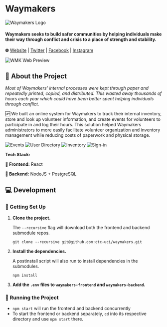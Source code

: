 
# Waymakers
![Waymakers Logo](https://user-images.githubusercontent.com/45449494/130122579-62bf330a-8133-40df-bb67-fe27115de1c9.jpg)
#### Waymakers seeks to build safer communities by helping individuals make their way through conflict and crisis to a place of strength and stability.

**🌐** [Website](https://waymakersoc.org) | [Twitter](https://twitter.com/WaymakersOC) | [Facebook](https://www.facebook.com/WaymakersOC/) | [Instagram](https://www.instagram.com/WaymakersOC)


![WMK Web Preview](https://user-images.githubusercontent.com/45449494/130122650-c59c3aa8-7958-489e-a8e3-ea539dd514b6.png)


## 🔎 About the Project

*Most of Waymakers' internal processes were kept through paper and repeatedly printed, copied, and distributed. This wasted away thousands of hours each year which could have been better spent helping individuals through conflict.*


🆙 We built an online system for Waymakers to track their internal inventory, store and look up volunteer information, and create events for volunteers to participate in and log their hours. This solution helped Waymakers administrators to more easily facilitate volunteer organization and inventory management while reducing costs of paperwork and physical storage.

![Events](https://user-images.githubusercontent.com/45449494/130122712-6ad5f2d8-56a4-4fb6-832c-c062c2f4e377.png)
![User Directory](https://user-images.githubusercontent.com/45449494/130122763-2361c4cd-6cc3-4d8d-bd36-f0f3cd5b70de.png)
![Inventory](https://user-images.githubusercontent.com/45449494/130122788-f2f8ef63-cb62-4f8b-b438-95f3eed74e09.png)
![Sign-in](https://user-images.githubusercontent.com/45449494/130122813-97c208ad-9c57-4d42-ae10-009193f7d011.png)


**Tech Stack:**

**🔼 Frontend:** React

**🔽 Backend:** NodeJS + PostgreSQL


## 💻 Development 

### 🔨 Getting Set Up

1. **Clone the project.**
	
	The `--recursive` flag will download both the frontend and backend submodule repos.
	
	`git clone --recursive git@github.com:ctc-uci/waymakers.git`

2. **Install the dependencies.**

	A postinstall script will also run to install dependencies in the submodules.

	`npm install`
	
3. **Add the `.env` files to `waymakers-frontend` and `waymakers-backend`.**


### 💨 Running the Project

- `npm start` will run the frontend and backend concurrently
- To start the frontend or backend separately, `cd` into its respective directory and use `npm start` there.
